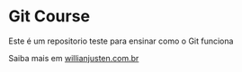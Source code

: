 # Git Course

Este é um repositorio teste para ensinar como o Git funciona

Saiba mais em [willianjusten.com.br](http://willianjusten.com.br)
